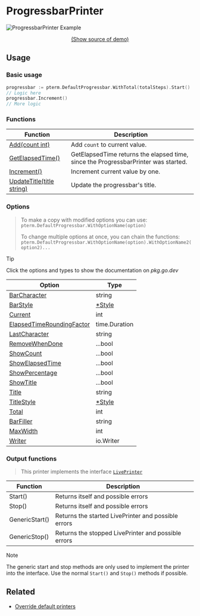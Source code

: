 # ProgressbarPrinter

<!--
Replace all of the following strings with the current printer.
     progressbar Progressbar ProgressbarPrinter DefaultProgressbar
-->

![ProgressbarPrinter Example](https://raw.githubusercontent.com/x0f5c3/pterm/master/_examples/progressbar/animation.svg)

<p align="center"><a href="https://github.com/x0f5c3/pterm/blob/master/_examples/progressbar/main.go" target="_blank">(Show source of demo)</a></p>

## Usage

### Basic usage

```go
progressbar := pterm.DefaultProgressbar.WithTotal(totalSteps).Start()
// Logic here
progressbar.Increment()
// More logic
```

### Functions

| Function                                                                                              | Description                                                                        |
| ----------------------------------------------------------------------------------------------------- | ---------------------------------------------------------------------------------- |
| [Add(count int)](https://pkg.go.dev/github.com/x0f5c3/pterm#ProgressbarPrinter.Add)                    | Add `count` to current value.                                                      |
| [GetElapsedTime()](https://pkg.go.dev/github.com/x0f5c3/pterm#ProgressbarPrinter.GetElapsedTime)       | GetElapsedTime returns the elapsed time, since the ProgressbarPrinter was started. |
| [Increment()](https://pkg.go.dev/github.com/x0f5c3/pterm#ProgressbarPrinter.Increment)                 | Increment current value by one.                                                    |
| [UpdateTitle(title string)](https://pkg.go.dev/github.com/x0f5c3/pterm#ProgressbarPrinter.UpdateTitle) | Update the progressbar's title.                                                    |

### Options

> To make a copy with modified options you can use:
> `pterm.DefaultProgressbar.WithOptionName(option)`
>
> To change multiple options at once, you can chain the functions:
> `pterm.DefaultProgressbar.WithOptionName(option).WithOptionName2(option2)...`

> [!TIP]
> Click the options and types to show the documentation on _pkg.go.dev_

| Option                                                                                                                  | Type                                                       |
| ----------------------------------------------------------------------------------------------------------------------- | ---------------------------------------------------------- |
| [BarCharacter](https://pkg.go.dev/github.com/x0f5c3/pterm#ProgressbarPrinter.WithBarCharacter)                           | string                                                     |
| [BarStyle](https://pkg.go.dev/github.com/x0f5c3/pterm#ProgressbarPrinter.WithBarStyle)                                   | [\*Style](https://pkg.go.dev/github.com/x0f5c3/pterm#Style) |
| [Current](https://pkg.go.dev/github.com/x0f5c3/pterm#ProgressbarPrinter.WithCurrent)                                     | int                                                        |
| [ElapsedTimeRoundingFactor](https://pkg.go.dev/github.com/x0f5c3/pterm#ProgressbarPrinter.WithElapsedTimeRoundingFactor) | time.Duration                                              |
| [LastCharacter](https://pkg.go.dev/github.com/x0f5c3/pterm#ProgressbarPrinter.WithLastCharacter)                         | string                                                     |
| [RemoveWhenDone](https://pkg.go.dev/github.com/x0f5c3/pterm#ProgressbarPrinter.WithRemoveWhenDone)                       | ...bool                                                    |
| [ShowCount](https://pkg.go.dev/github.com/x0f5c3/pterm#ProgressbarPrinter.WithShowCount)                                 | ...bool                                                    |
| [ShowElapsedTime](https://pkg.go.dev/github.com/x0f5c3/pterm#ProgressbarPrinter.WithShowElapsedTime)                     | ...bool                                                    |
| [ShowPercentage](https://pkg.go.dev/github.com/x0f5c3/pterm#ProgressbarPrinter.WithShowPercentage)                       | ...bool                                                    |
| [ShowTitle](https://pkg.go.dev/github.com/x0f5c3/pterm#ProgressbarPrinter.WithShowTitle)                                 | ...bool                                                    |
| [Title](https://pkg.go.dev/github.com/x0f5c3/pterm#ProgressbarPrinter.WithTitle)                                         | string                                                     |
| [TitleStyle](https://pkg.go.dev/github.com/x0f5c3/pterm#ProgressbarPrinter.WithTitleStyle)                               | [\*Style](https://pkg.go.dev/github.com/x0f5c3/pterm#Style) |
| [Total](https://pkg.go.dev/github.com/x0f5c3/pterm#ProgressbarPrinter.WithTotal)                                         | int                                                        |
| [BarFiller](https://pkg.go.dev/github.com/x0f5c3/pterm#ProgressbarPrinter.WithBarFiller)                                 | string                                                     |
| [MaxWidth](https://pkg.go.dev/github.com/x0f5c3/pterm#ProgressbarPrinter.WithMaxWidth)                                   | int                                                        |
| [Writer](https://pkg.go.dev/github.com/x0f5c3/pterm#ProgressbarPrinter.WithWriter)                                       | io.Writer                                                  |

### Output functions

> This printer implements the interface [`LivePrinter`](https://github.com/x0f5c3/pterm/blob/master/interface_live_printer.go)

| Function       | Description                                         |
| -------------- | --------------------------------------------------- |
| Start()        | Returns itself and possible errors                  |
| Stop()         | Returns itself and possible errors                  |
| GenericStart() | Returns the started LivePrinter and possible errors |
| GenericStop()  | Returns the stopped LivePrinter and possible errors |

> [!NOTE]
> The generic start and stop methods are only used to implement the printer into the interface.
> Use the normal `Start()` and `Stop()` methods if possible.

## Related

- [Override default printers](docs/customizing/override-default-printer.md)
